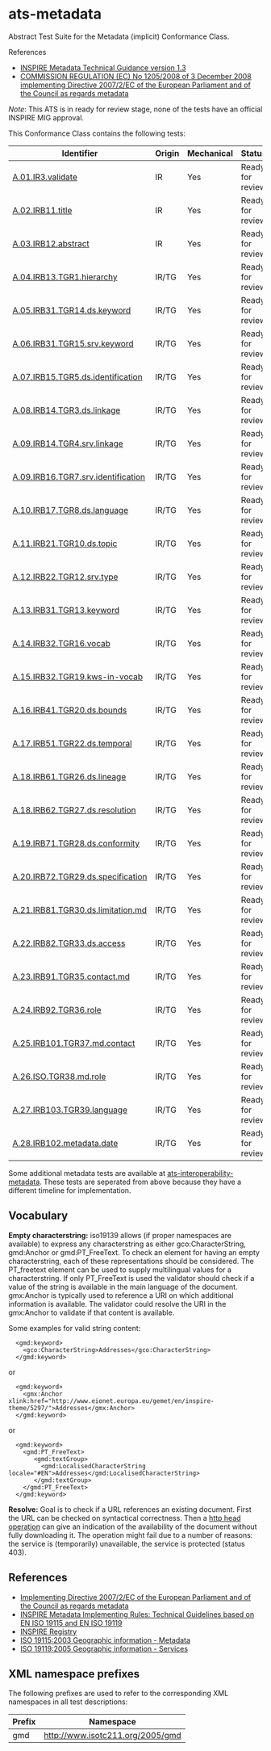 ats-metadata
============

Abstract Test Suite for the Metadata (implicit) Conformance Class.

References
* [INSPIRE Metadata Technical Guidance version 1.3](http://inspire.jrc.ec.europa.eu/documents/Metadata/MD_IR_and_ISO_20131029.pdf)
* [COMMISSION REGULATION (EC) No 1205/2008 of 3 December 2008 implementing Directive 2007/2/EC of the European Parliament and of the Council as regards
metadata](http://eur-lex.europa.eu/LexUriServ/LexUriServ.do?uri=OJ:L:2008:326:0012:0030:EN:PDF)

*Note*: This ATS is in ready for review stage, none of the tests have an official INSPIRE MIG approval.

This Conformance Class contains the following tests:

| Identifier                                                        | Origin | Mechanical | Status   |
| ----------------------------------------------------------------- | ------ | ---------- | -------- |
| [A.01.IR3.validate](A.01.IR3.validate.md)  	    | IR     | Yes        | Ready for review  |
| [A.02.IRB11.title](A.02.IRB11.title.md)  	    | IR     | Yes        | Ready for review  |
| [A.03.IRB12.abstract](A.03.IRB12.abstract.md)  	    | IR     | Yes        | Ready for review  |
| [A.04.IRB13.TGR1.hierarchy](A.04.IRB13.TGR1.hierarchy.md)  	    | IR/TG     | Yes        | Ready for review  |
| [A.05.IRB31.TGR14.ds.keyword](A.05.IRB31.TGR14.ds.keyword.md)  	    | IR/TG     | Yes        | Ready for review  |
| [A.06.IRB31.TGR15.srv.keyword](A.06.IRB31.TGR15.srv.keyword.md)  	    | IR/TG     | Yes        | Ready for review  |
| [A.07.IRB15.TGR5.ds.identification](A.07.IRB15.TGR5.ds.identification.md)  	    | IR/TG     | Yes        | Ready for review  |
| [A.08.IRB14.TGR3.ds.linkage](A.08.IRB14.TGR3.ds.linkage.md)  	    | IR/TG     | Yes        | Ready for review  |
| [A.09.IRB14.TGR4.srv.linkage](A.09.IRB14.TGR4.srv.linkage.md)  	    | IR/TG     | Yes        | Ready for review  |
| [A.09.IRB16.TGR7.srv.identification](A.09.IRB16.TGR7.srv.identification.md)  	    | IR/TG     | Yes        | Ready for review  |
| [A.10.IRB17.TGR8.ds.language](A.10.IRB17.TGR8.ds.language.md)  	    | IR/TG     | Yes        | Ready for review  |
| [A.11.IRB21.TGR10.ds.topic](A.11.IRB21.TGR10.ds.topic.md)  	    | IR/TG     | Yes        | Ready for review  |
| [A.12.IRB22.TGR12.srv.type](A.12.IRB22.TGR12.srv.type.md)  	    | IR/TG     | Yes        | Ready for review  |
| [A.13.IRB31.TGR13.keyword](A.13.IRB31.TGR13.keyword.md)  	    | IR/TG     | Yes        | Ready for review  |
| [A.14.IRB32.TGR16.vocab](A.14.IRB32.TGR16.vocab.md)  	    | IR/TG     | Yes        | Ready for review  |
| [A.15.IRB32.TGR19.kws-in-vocab](A.15.IRB32.TGR19.kws-in-vocab.md)  	    | IR/TG     | Yes        | Ready for review  |
| [A.16.IRB41.TGR20.ds.bounds](A.16.IRB41.TGR20.ds.bounds.md)  	    | IR/TG     | Yes        | Ready for review  |
| [A.17.IRB51.TGR22.ds.temporal](A.17.IRB51.TGR22.ds.temporal.md)  	    | IR/TG     | Yes        | Ready for review  |
| [A.18.IRB61.TGR26.ds.lineage](A.18.IRB61.TGR26.ds.lineage.md)  	    | IR/TG     | Yes        | Ready for review  |
| [A.18.IRB62.TGR27.ds.resolution](A.18.IRB62.TGR27.ds.resolution.md)  	    | IR/TG     | Yes        | Ready for review  |
| [A.19.IRB71.TGR28.ds.conformity](A.19.IRB71.TGR28.ds.conformity.md)  	    | IR/TG     | Yes        | Ready for review  |
| [A.20.IRB72.TGR29.ds.specification](A.20.IRB72.TGR29.ds.specification.md)  	    | IR/TG     | Yes        | Ready for review  |
| [A.21.IRB81.TGR30.ds.limitation.md](A.21.IRB81.TGR30.ds.limitation.md)  	    | IR/TG     | Yes        | Ready for review  |
| [A.22.IRB82.TGR33.ds.access](A.22.IRB82.TGR33.ds.access.md)  	    | IR/TG     | Yes        | Ready for review  |
| [A.23.IRB91.TGR35.contact.md](A.23.IRB91.TGR35.contact.md)  	    | IR/TG     | Yes        | Ready for review  |
| [A.24.IRB92.TGR36.role](A.24.IRB92.TGR36.role.md)  	  | IR/TG     | Yes        | Ready for review  |
| [A.25.IRB101.TGR37.md.contact](A.25.IRB101.TGR37.md.contact.md)  	    | IR/TG     | Yes        | Ready for review  |
| [A.26.ISO.TGR38.md.role](A.26.ISO.TGR38.md.role.md)  	 | IR/TG     | Yes        | Ready for review  |
| [A.27.IRB103.TGR39.language](A.27.IRB103.TGR39.language.md)    | IR/TG     | Yes        | Ready for review  |
| [A.28.IRB102.metadata.date](A.28.IRB102.metadata.date.md)    | IR/TG     | Yes        | Ready for review  |

Some additional metadata tests are available at [ats-interoperability-metadata](https://github.com/inspire-eu-validation/ats-interoperability-metadata). These tests are seperated from above because they have a different timeline for implementation.

## Vocabulary

<a name="emptychar"></a>
**Empty characterstring:** iso19139 allows (if proper namespaces are available) to express any characterstring as either gco:CharacterString, gmd:Anchor or gmd:PT_FreeText.
To check an element for having an empty characterstring, each of these representations should be considered. The PT_freetext element can be used to supply multilingual values for a characterstring.
If only PT_FreeText is used the validator should check if a value of the string is available in the main language of the document. gmx:Anchor is typically used to reference a URI on which additional information is available.
The validator could resolve the URI in the gmx:Anchor to validate if that content is available.

Some examples for valid string content:
```
  <gmd:keyword>
    <gco:CharacterString>Addresses</gco:CharacterString>
  </gmd:keyword>
```
  or
```
  <gmd:keyword>
    <gmx:Anchor xlink:href="http://www.eionet.europa.eu/gemet/en/inspire-theme/5297/">Addresses</gmx:Anchor>
  </gmd:keyword>
```
  or
```  
  <gmd:keyword>
    <gmd:PT_FreeText>
       <gmd:textGroup>
         <gmd:LocalisedCharacterString locale="#EN">Addresses</gmd:LocalisedCharacterString>
       </gmd:textGroup>
    </gmd:PT_FreeText>
  </gmd:keyword>
```

<a name="resolve"></a>
**Resolve:** Goal is to check if a URL references an existing document. First the URL can be checked on syntactical correctness. Then a [http head operation](http://www.w3.org/Protocols/rfc2616/rfc2616-sec9.html#sec9.4)
can give an indication of the availability of the document without fully downloading it. The operation might fail due to a number of reasons: the service is
(temporarily) unavailable, the service is protected (status 403).

## References
<a name="IR"></a>
* [Implementing Directive 2007/2/EC of the European Parliament and of the Council as regards metadata](http://eur-lex.europa.eu/legal-content/EN/TXT/HTML/?uri=CELEX:32008R1205&from=EN)
<a name="TG"></a>
* [INSPIRE Metadata Implementing Rules: Technical Guidelines based on EN ISO 19115 and EN ISO 19119](http://inspire.ec.europa.eu/documents/Metadata/MD_IR_and_ISO_20131029.pdf)
<a name="REG"></a>
* [INSPIRE Registry](http://inspire.ec.europa.eu/registry/)
<a name="ISO19115"></a>
* [ISO 19115:2003 Geographic information - Metadata](http://www.iso.org/iso/catalogue_detail.htm?csnumber=26020)
<a name="ISO19119"></a>
* [ISO 19119:2005 Geographic information - Services](http://www.iso.org/iso/catalogue_detail.htm?csnumber=39890)

## XML namespace prefixes <a name="namespaces"></a>

The following prefixes are used to refer to the corresponding XML namespaces in all test descriptions:

Prefix     | Namespace
---------- | -------------------------------------------------
gmd        | http://www.isotc211.org/2005/gmd

